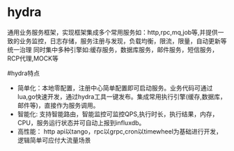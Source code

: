 # hydra 
通用业务服务框架，实现框架集成多个常用服务如：http,rpc,mq,job等,并提供一致的业务监控，日志存储，服务注册与发现，负载均衡，限流，限量，自动更新等统一治理
同时集中多种引擎如:缓存服务，数据库服务，邮件服务，短信服务，RCP代理,MOCK等

#hydra特点
* 简单化：本地零配置，注册中心简单配置即可启动服务。业务代码可通过lua,go快速开发，通过hydra工具一键发布。集成常用执行引擎(缓存,数据库，邮件等)，直接作为服务调用。
* 智能化: 支持智能路由，智能监控可监控QPS,执行时长，执行结果，内存，CPU，服务运行状态并可自动上报到influxdb。
* 高性能： http api以tango，rpc以grpc,cron以timewheel为基础进行开发，逻辑简单可应付大流量场景



